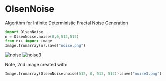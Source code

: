 # OlsenNoise
Algorithm for Infinite Deterministic Fractal Noise Generation

```python
import OlsenNoise
n = OlsenNoise.noise(0,0,512,512)
from PIL import Image
Image.fromarray(n).save("noise.png")
```

![noise](https://user-images.githubusercontent.com/3302478/101179616-542b7980-35ff-11eb-886e-cbb53c6499fc.png)
![noise3](https://user-images.githubusercontent.com/3302478/101180193-1c710180-3600-11eb-8a7a-c3738e3bf29c.png)

Note, 2nd image created with:

```python
Image.fromarray(OlsenNoise.noise(512, 0, 512, 512)).save("noise3.png")
```
